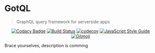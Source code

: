 # GotQL
> GraphQL query framework for serverside apps

<center>

[![Codacy Badge](https://api.codacy.com/project/badge/Grade/c993589aba95499691230a0a889377a9)](https://www.codacy.com/app/khaosdoctor/gotql?utm_source=github.com&amp;utm_medium=referral&amp;utm_content=khaosdoctor/gotql&amp;utm_campaign=Badge_Grade) [![Build Status](https://travis-ci.org/khaosdoctor/gotql.svg?branch=master)](https://travis-ci.org/khaosdoctor/gotql)
[![codecov](https://codecov.io/gh/khaosdoctor/gotql/branch/master/graph/badge.svg?token=dQlUpT7QSF)](https://codecov.io/gh/khaosdoctor/gotql) [![JavaScript Style Guide](https://img.shields.io/badge/code_style-standard-brightgreen.svg)](https://standardjs.com) [![Gitmoji](https://img.shields.io/badge/gitmoji-%20%F0%9F%98%9C%20%F0%9F%98%8D-FFDD67.svg?style=flat)](https://gitmoji.carloscuesta.me/)

</center>



Brace yourselves, description is comming
